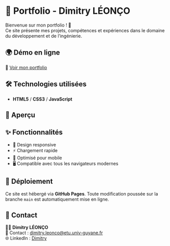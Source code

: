 # 🎨 Portfolio - Dimitry LÉONÇO  

Bienvenue sur mon portfolio ! 🚀  
Ce site présente mes projets, compétences et expériences dans le domaine du développement et de l’ingénierie.  

## 🌍 Démo en ligne  
🔗 [Voir mon portfolio](https://DimLeon009.github.io/Portfolio/)  

## 🛠 Technologies utilisées  
- **HTML5** / **CSS3** / **JavaScript**  

## 📸 Aperçu  
  

## ✨ Fonctionnalités  
- 🎨 Design responsive  
- ⚡ Chargement rapide  
- 📱 Optimisé pour mobile  
- 🖥️ Compatible avec tous les navigateurs modernes  

## 🚀 Déploiement  
Ce site est hébergé via **GitHub Pages**. Toute modification poussée sur la branche `main` est automatiquement mise en ligne.  

## 👤 Contact 
👨‍💻 **Dimitry LÉONÇO**  
📧 Contact : dimitry.leonco@etu.univ-guyane.fr  
🌐 LinkedIn : [Dimitry](https://www.linkedin.com/in/dimitry-leonco-473a8322b/)
